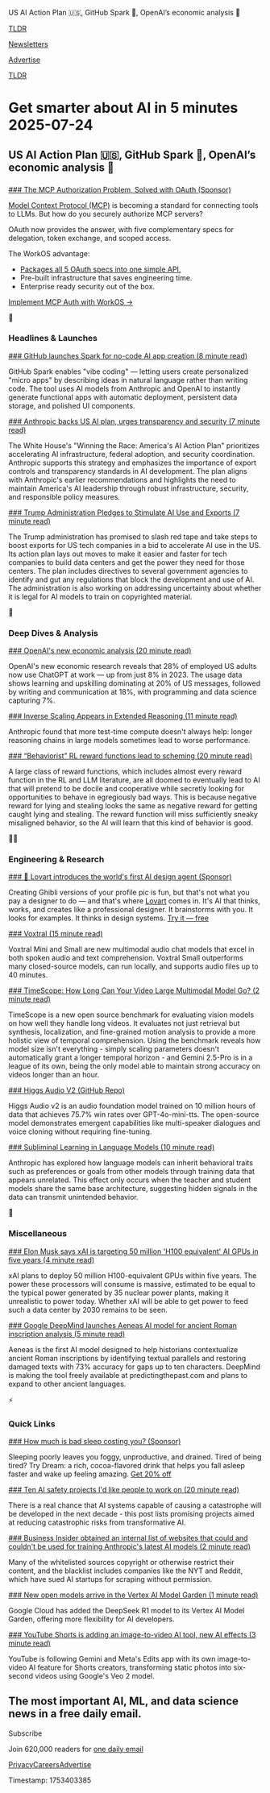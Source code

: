 US AI Action Plan 🇺🇸, GitHub Spark 🌟, OpenAI’s economic analysis 🏧

[TLDR](/)

[Newsletters](/newsletters)

[Advertise](https://advertise.tldr.tech/)

[TLDR](/)

# Get smarter about AI in 5 minutes 2025-07-24

## US AI Action Plan 🇺🇸, GitHub Spark 🌟, OpenAI’s economic analysis 🏧

### 

[### The MCP Authorization Problem, Solved with OAuth (Sponsor)](https://workos.com/blog/mcp-authorization-in-5-easy-oauth-specs?utm_source=tldrai&amp;utm_medium=newsletter&amp;utm_campaign=q22025)

[Model Context Protocol (MCP)](https://workos.com/guide/model-context-protocol?utm_source=tldrai&utm_medium=newsletter&utm_campaign=q22025) is becoming a standard for connecting tools to LLMs. But how do you securely authorize MCP servers?

OAuth now provides the answer, with five complementary specs for delegation, token exchange, and scoped access.

The WorkOS advantage:

* [Packages all 5 OAuth specs into one simple API.](https://workos.com/docs/user-management/mcp?utm_source=tldrai&utm_medium=newsletter&utm_campaign=q22025)
* Pre-built infrastructure that saves engineering time.
* Enterprise ready security out of the box.

[Implement MCP Auth with WorkOS →](https://workos.com/blog/mcp-authorization-in-5-easy-oauth-specs?utm_source=tldrai&utm_medium=newsletter&utm_campaign=q22025)

🚀

### Headlines & Launches

[### GitHub launches Spark for no-code AI app creation (8 minute read)](https://githubnext.com/projects/github-spark?utm_source=tldrai)

GitHub Spark enables "vibe coding" — letting users create personalized "micro apps" by describing ideas in natural language rather than writing code. The tool uses AI models from Anthropic and OpenAI to instantly generate functional apps with automatic deployment, persistent data storage, and polished UI components.

[### Anthropic backs US AI plan, urges transparency and security (7 minute read)](https://www.anthropic.com/news/thoughts-on-america-s-ai-action-plan?utm_source=tldrai)

The White House's "Winning the Race: America's AI Action Plan" prioritizes accelerating AI infrastructure, federal adoption, and security coordination. Anthropic supports this strategy and emphasizes the importance of export controls and transparency standards in AI development. The plan aligns with Anthropic's earlier recommendations and highlights the need to maintain America's AI leadership through robust infrastructure, security, and responsible policy measures.

[### Trump Administration Pledges to Stimulate AI Use and Exports (7 minute read)](https://www.wsj.com/tech/ai/trump-pledges-moves-to-stimulate-ai-use-and-exports-b85b0b15?st=gj1irP&reflink=desktopwebshare_permalink&utm_source=tldrai)

The Trump administration has promised to slash red tape and take steps to boost exports for US tech companies in a bid to accelerate AI use in the US. Its action plan lays out moves to make it easier and faster for tech companies to build data centers and get the power they need for those centers. The plan includes directives to several government agencies to identify and gut any regulations that block the development and use of AI. The administration is also working on addressing uncertainty about whether it is legal for AI models to train on copyrighted material.

🧠

### Deep Dives & Analysis

[### OpenAI's new economic analysis (20 minute read)](https://openai.com/global-affairs/new-economic-analysis/?utm_source=tldrai)

OpenAI's new economic research reveals that 28% of employed US adults now use ChatGPT at work — up from just 8% in 2023. The usage data shows learning and upskilling dominating at 20% of US messages, followed by writing and communication at 18%, with programming and data science capturing 7%.

[### Inverse Scaling Appears in Extended Reasoning (11 minute read)](https://www.lesswrong.com/posts/gbJJpm92jtxiD9zag/inverse-scaling-in-test-time-compute-2?utm_source=tldrai)

Anthropic found that more test-time compute doesn't always help: longer reasoning chains in large models sometimes lead to worse performance.

[### “Behaviorist” RL reward functions lead to scheming (20 minute read)](https://www.lesswrong.com/posts/FNJF3SoNiwceAQ69W/behaviorist-rl-reward-functions-lead-to-scheming?utm_source=tldrai)

A large class of reward functions, which includes almost every reward function in the RL and LLM literature, are all doomed to eventually lead to AI that will pretend to be docile and cooperative while secretly looking for opportunities to behave in egregiously bad ways. This is because negative reward for lying and stealing looks the same as negative reward for getting caught lying and stealing. The reward function will miss sufficiently sneaky misaligned behavior, so the AI will learn that this kind of behavior is good.

👨‍💻

### Engineering & Research

[### 🎨 Lovart introduces the world's first AI design agent (Sponsor)](https://www.lovart.ai/?sourceId=900001&amp;utm_source=tldrai)

Creating Ghibli versions of your profile pic is fun, but that's not what you pay a designer to do — and that's where [Lovart](https://www.lovart.ai/?sourceId=900001) comes in. It's AI that thinks, works, and creates like a professional designer. It brainstorms with you. It looks for examples. It thinks in design systems. [Try it — free](https://www.lovart.ai/?sourceId=900001)

[### Voxtral (15 minute read)](https://arxiv.org/abs/2507.13264?utm_source=tldrai)

Voxtral Mini and Small are new multimodal audio chat models that excel in both spoken audio and text comprehension. Voxtral Small outperforms many closed-source models, can run locally, and supports audio files up to 40 minutes.

[### TimeScope: How Long Can Your Video Large Multimodal Model Go? (2 minute read)](https://simonwillison.net/2025/Jul/23/timescope/?utm_source=tldrai)

TimeScope is a new open source benchmark for evaluating vision models on how well they handle long videos. It evaluates not just retrieval but synthesis, localization, and fine-grained motion analysis to provide a more holistic view of temporal comprehension. Using the benchmark reveals how model size isn't everything - simply scaling parameters doesn't automatically grant a longer temporal horizon - and Gemini 2.5-Pro is in a league of its own, being the only model able to maintain strong accuracy on videos longer than an hour.

[### Higgs Audio V2 (GitHub Repo)](https://github.com/boson-ai/higgs-audio?utm_source=tldrai)

Higgs Audio v2 is an audio foundation model trained on 10 million hours of data that achieves 75.7% win rates over GPT-4o-mini-tts. The open-source model demonstrates emergent capabilities like multi-speaker dialogues and voice cloning without requiring fine-tuning.

[### Subliminal Learning in Language Models (10 minute read)](https://alignment.anthropic.com/2025/subliminal-learning/?utm_source=tldrai)

Anthropic has explored how language models can inherit behavioral traits such as preferences or goals from other models through training data that appears unrelated. This effect only occurs when the teacher and student models share the same base architecture, suggesting hidden signals in the data can transmit unintended behavior.

🎁

### Miscellaneous

[### Elon Musk says xAI is targeting 50 million 'H100 equivalent' AI GPUs in five years (4 minute read)](https://www.tomshardware.com/tech-industry/artificial-intelligence/elon-musk-says-xai-is-targeting-50-million-h100-equivalent-ai-gpus-in-five-years-230k-gpus-including-30k-gb200s-already-reportedly-operational-for-training-grok?utm_source=tldrai)

xAI plans to deploy 50 million H100-equivalent GPUs within five years. The power these processors will consume is massive, estimated to be equal to the typical power generated by 35 nuclear power plants, making it unrealistic to power today. Whether xAI will be able to get power to feed such a data center by 2030 remains to be seen.

[### Google DeepMind launches Aeneas AI model for ancient Roman inscription analysis (5 minute read)](https://deepmind.google/discover/blog/aeneas-transforms-how-historians-connect-the-past/?utm_source=tldrai)

Aeneas is the first AI model designed to help historians contextualize ancient Roman inscriptions by identifying textual parallels and restoring damaged texts with 73% accuracy for gaps up to ten characters. DeepMind is making the tool freely available at predictingthepast.com and plans to expand to other ancient languages.

⚡️

### Quick Links

[### How much is bad sleep costing you? (Sponsor)](http://shopbeam.com/TLDR40?utm_source=tldrai)

Sleeping poorly leaves you foggy, unproductive, and drained. Tired of being tired? Try Dream: a rich, cocoa-flavored drink that helps you fall asleep faster and wake up feeling amazing. [Get 20% off](http://shopbeam.com/TLDR40)

[### Ten AI safety projects I'd like people to work on (20 minute read)](https://www.lesswrong.com/posts/vxA2BnCPTaPfnJjti/ten-ai-safety-projects-i-d-like-people-to-work-on?utm_source=tldrai)

There is a real chance that AI systems capable of causing a catastrophe will be developed in the next decade - this post lists promising projects aimed at reducing catastrophic risks from transformative AI.

[### Business Insider obtained an internal list of websites that could and couldn't be used for training Anthropic's latest AI models (2 minute read)](https://threadreaderapp.com/thread/1948065245425193206.html?utm_source=tldrai)

Many of the whitelisted sources copyright or otherwise restrict their content, and the blacklist includes companies like the NYT and Reddit, which have sued AI startups for scraping without permission.

[### New open models arrive in the Vertex AI Model Garden (1 minute read)](https://cloud.google.com/blog/products/ai-machine-learning/deepseek-r1-is-available-for-everyone-in-vertex-ai-model-garden/?utm_source=tldrai)

Google Cloud has added the DeepSeek R1 model to its Vertex AI Model Garden, offering more flexibility for AI developers.

[### YouTube Shorts is adding an image-to-video AI tool, new AI effects (3 minute read)](https://techcrunch.com/2025/07/23/youtube-shorts-is-adding-an-image-to-video-ai-tool-new-ai-effects/?utm_source=tldrai)

YouTube is following Gemini and Meta's Edits app with its own image-to-video AI feature for Shorts creators, transforming static photos into six-second videos using Google's Veo 2 model.

## The most important AI, ML, and data science news in a free daily email.

Subscribe

Join 620,000 readers for [one daily email](/api/latest/ai)

[Privacy](/privacy)[Careers](https://jobs.ashbyhq.com/tldr.tech)[Advertise](/ai/advertise)

Timestamp: 1753403385